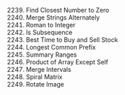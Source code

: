 2239. Find Closest Number to Zero	
1768. Merge Strings Alternately
13. Roman to Integer
392. Is Subsequence
121. Best Time to Buy and Sell Stock
14. Longest Common Prefix
228. Summary Ranges
238. Product of Array Except Self
56. Merge Intervals
54. Spiral Matrix
48. Rotate Image